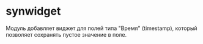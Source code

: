 # synwidget

Модуль добавляет виджет для полей типа "Время" (timestamp), который позволяет сохранять пустое значение в поле.
